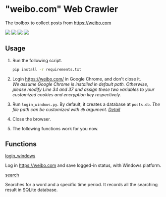 # "weibo.com" Web Crawler

 The toolbox to collect posts from https://weibo.com

![](https://shields.io/badge/OS-Windows_10_64--bit-lightgray)
![](https://shields.io/badge/dependencies-Google_Chrome>=96-blue)
![](https://shields.io/badge/dependencies-Python_3.11-blue)
![](https://shields.io/badge/tests-Google_Chrome_113_✔-brightgreen)

## Usage

1. Run the following script.
   ```bash
   pip install -r requirements.txt
   ```

2. Login https://weibo.com/ in Google Chrome, and don't close it. <br>
   *We assume Google Chrome is installed in default path. Otherwise, please modify Line 34 and 37 and assign these two variables to your customized cookies and encryption key respectively.*

3. Run `login_windows.py`. By default, it creates a database at `posts.db`. *The file path can be customized with `db` argument. [Detail](#login_windows)*

4. Close the browser.

5. The following functions work for you now.

## Functions

[login_windows](docs/login_windows.md)

Log in https://weibo.com and save logged-in status, with Windows platform.

[search](docs/search.md)

Searches for a word and a specific time period.  It records all the searching result in SQLite database.
